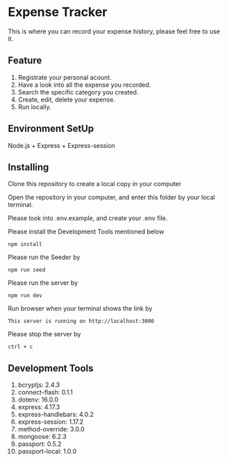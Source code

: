 # Expense Tracker

This is where you can record your expense history, please feel free to use it.

## Feature

1. Registrate your personal acount.
2. Have a look into all the expense you recorded.
2. Search the specific category you created.
3. Create, edit, delete your expense.
4. Run locally.

## Environment SetUp

Node.js + Express + Express-session

## Installing

Clone this repository to create a local copy in your computer

Open the repository in your computer, and enter this folder by your local terminal.

Please look into .env.example, and create your .env file.

Please install the Development Tools mentioned below

```
npm install
```
Please run the Seeder by

```
npm run seed
```

Please run the server by

```
npm run dev
```

Run browser when your terminal shows the link by

```
This server is running on http://localhost:3000
```

Please stop the server by

```
ctrl + c
```

## Development Tools
1.  bcryptjs: 2.4.3
2.  connect-flash: 0.1.1
3.  dotenv: 16.0.0
4.  express: 4.17.3
5.  express-handlebars: 4.0.2
6.  express-session: 1.17.2
7.  method-override: 3.0.0
8.  mongoose: 6.2.3
9.  passport: 0.5.2
10. passport-local: 1.0.0